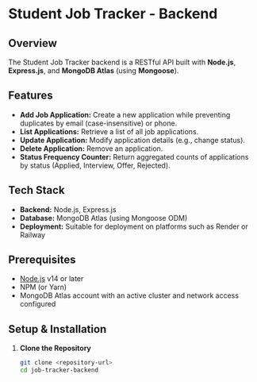 # Student Job Tracker - Backend

## Overview
The Student Job Tracker backend is a RESTful API built with **Node.js**, **Express.js**, and **MongoDB Atlas** (using **Mongoose**). 

## Features
- **Add Job Application:** Create a new application while preventing duplicates by email (case-insensitive) or phone.
- **List Applications:** Retrieve a list of all job applications.
- **Update Application:** Modify application details (e.g., change status).
- **Delete Application:** Remove an application.
- **Status Frequency Counter:** Return aggregated counts of applications by status (Applied, Interview, Offer, Rejected).

## Tech Stack
- **Backend:** Node.js, Express.js
- **Database:** MongoDB Atlas (using Mongoose ODM)
- **Deployment:** Suitable for deployment on platforms such as Render or Railway

## Prerequisites
- [Node.js](https://nodejs.org/) v14 or later
- NPM (or Yarn)
- MongoDB Atlas account with an active cluster and network access configured

## Setup & Installation
1. **Clone the Repository**
   ```bash
   git clone <repository-url>
   cd job-tracker-backend

